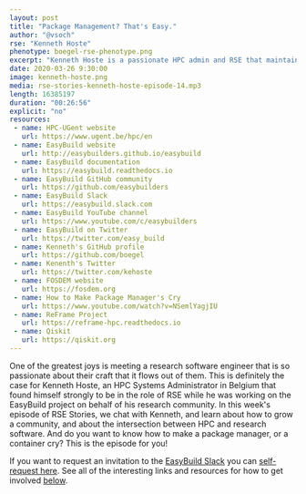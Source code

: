 ```yaml
---
layout: post
title: "Package Management? That's Easy."
author: "@vsoch"
rse: "Kenneth Hoste"
phenotype: boegel-rse-phenotype.png
excerpt: "Kenneth Hoste is a passionate HPC admin and RSE that maintains the EasyBuild project."
date: 2020-03-26 9:30:00
image: kenneth-hoste.png
media: rse-stories-kenneth-hoste-episode-14.mp3
length: 16385197
duration: "00:26:56" 
explicit: "no"
resources:
 - name: HPC-UGent website
   url: https://www.ugent.be/hpc/en
 - name: EasyBuild website
   url: http://easybuilders.github.io/easybuild
 - name: EasyBuild documentation
   url: https://easybuild.readthedocs.io
 - name: EasyBuild GitHub community
   url: https://github.com/easybuilders
 - name: EasyBuild Slack
   url: https://easybuild.slack.com
 - name: EasyBuild YouTube channel
   url: https://www.youtube.com/c/easybuilders
 - name: EasyBuild on Twitter
   url: https://twitter.com/easy_build
 - name: Kenneth's GitHub profile
   url: https://github.com/boegel
 - name: Kenenth's Twitter
   url: https://twitter.com/kehoste
 - name: FOSDEM website
   url: https://fosdem.org
 - name: How to Make Package Manager's Cry
   url: https://www.youtube.com/watch?v=NSemlYagjIU
 - name: ReFrame Project
   url: https://reframe-hpc.readthedocs.io
 - name: Qiskit
   url: https://qiskit.org
---
```


One of the greatest joys is meeting a research software engineer
that is so passionate about their craft that it flows out of them.
This is definitely the case for Kenneth Hoste, an HPC Systems Administrator
in Belgium that found himself strongly to be in the role of RSE
while he was working on the EasyBuild project on behalf of his research community.
In this week's episode of RSE Stories, we chat with Kenneth, 
and learn about how to grow a community, and about the intersection between HPC and
research software. And do you want to know how to make a package manager,
or a container cry? This is the episode for you!

If you want to request an invitation to the [EasyBuild Slack](https://easybuild.slack.com)
you can [self-request here](https://easybuild-slack.herokuapp.com). See all
of the interesting links and resources for how to get involved [below](#resources).
